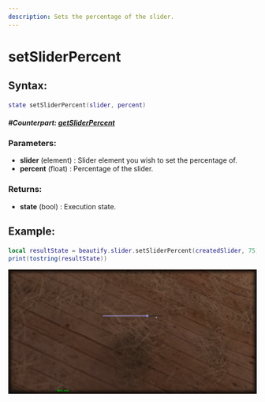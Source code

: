 ```yaml
---
description: Sets the percentage of the slider.
---
```


# setSliderPercent

## **Syntax:**

```lua
state setSliderPercent(slider, percent)
```

#### _**\#Counterpart:**_ [_**getSliderPercent**_](getsliderpercent.md)

### **Parameters:**

* **slider** \(element\) : Slider element you wish to set the percentage of.
* **percent** \(float\) : Percentage of the slider.

### **Returns:**

* **state** \(bool\) : Execution state.

## **Example:**

```lua
local resultState = beautify.slider.setSliderPercent(createdSlider, 75)
print(tostring(resultState))
```

![](../../.gitbook/assets/setsliderpercent.png)
